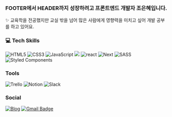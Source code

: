 ### FOOTER에서 HEADER까지 성장하려고  프론트엔드 개발자 조은혜입니다.
✨ 교육학을 전공했지만 교실 밖을 넘어 많은 사람에게 영향력을 미치고 싶어 개발 공부를 하고 있어요.


### 💻 Tech Skills
![HTML5](https://img.shields.io/badge/HTML5-%23E34F26.svg?style=&logo=html5&logoColor=white)
![CSS3](https://img.shields.io/badge/CSS3-%231572B6.svg?style=flat&logo=css3&logoColor=white)
![JavaScript](https://img.shields.io/badge/JavaScript-%23323330.svg?style=flat&logo=javascript&logoColor=%23F7DF1E)
<img src="https://img.shields.io/badge/Typescript-3178C6?style=flat-square&logo=Typescript&logoColor=white"/>
![react](https://img.shields.io/badge/React-20232A?style=flat-square&logo=react&logoColor=61DAFB)
![Next](https://img.shields.io/badge/NextJS-000000?style=flat&logo=nextdotjs&logoColor=white)
![SASS](https://img.shields.io/badge/SASS-CC6699?style=flat&logo=sass&logoColor=white)
![Styled Components](https://img.shields.io/badge/styled--components-DB7093?style=flat&logo=styled-components&logoColor=white)




###  Tools 

![Trello](https://img.shields.io/badge/Trello-0052CC?style=flat-square&logo=trello&logoColor=white)
![Notion](https://img.shields.io/badge/Notion-000000?style=flat-square&logo=notion&logoColor=white)
![Slack](https://img.shields.io/badge/Slack-4A154B?style=flat-square&logo=slack&logoColor=white)



### Social

<a href="https://velog.io/@yellowbutter0327">![Blog](https://img.shields.io/badge/Tech%20Blog-11B48A?style=flat&logo=Vimeo&logoColor=white&link=https://velog.io/@yellowbutter0327)</a>
[![Gmail Badge](https://img.shields.io/badge/Gmail-EA4335?style=flat&logo=Gmail&logoColor=white)](mailto:yellowbutter0327@gmail.com)
<br />

